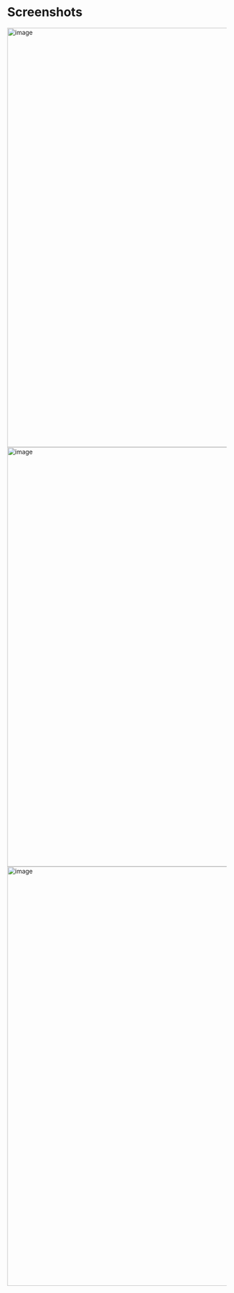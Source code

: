 # Screenshots

<img width="960" alt="image" src="https://github.com/rajatiert/extention/assets/80704553/bbb4ad53-1c26-417e-9901-a88ac96a87ba">
<img width="960" alt="image" src="https://github.com/rajatiert/extention/assets/80704553/da2d462b-216e-433e-a9ff-d53eacc244ba">

<img width="960" alt="image" src="https://github.com/rajatiert/extention/assets/80704553/721059f9-e4b1-4d3d-b91e-6c1c3274f621">

